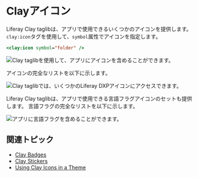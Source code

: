 # Clayアイコン

Liferay Clay taglibは、アプリで使用できるいくつかのアイコンを提供します。 `clay:icon`タグを使用して、`symbol`属性でアイコンを指定します。

```jsp
<clay:icon symbol="folder" />
```

![Clay taglibを使用して、アプリにアイコンを含めることができます。](./clay-icons/images/01.png)

アイコンの完全なリストを以下に示します。

![Clay taglibでは、いくつかのLiferay DXPアイコンにアクセスできます。](./clay-icons/images/02.png)

Liferay Clay taglibは、アプリで使用できる言語フラグアイコンのセットも提供します。 言語フラグの完全なリストを以下に示します。

![アプリに言語フラグを含めることができます。](./clay-icons/images/03.png)

## 関連トピック

* [Clay Badges](./clay-badges.md)
* [Clay Stickers](./clay-stickers.md)
* [Using Clay Icons in a Theme](https://help.liferay.com/hc/en-us/articles/360034474532-Using-Clay-Icons-in-a-Theme)